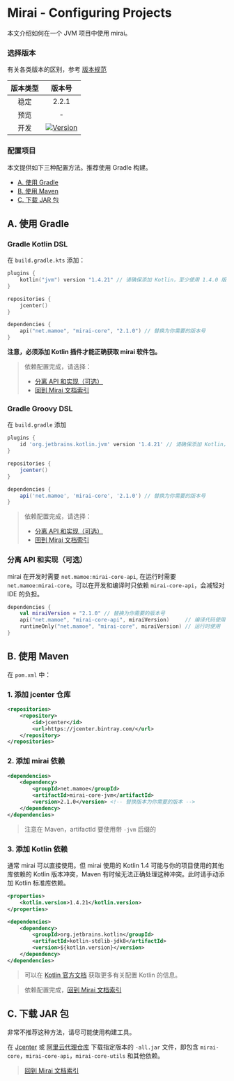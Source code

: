 # Mirai - Configuring Projects

本文介绍如何在一个 JVM 项目中使用 mirai。

### 选择版本

有关各类版本的区别，参考 [版本规范](Evolution.md#版本规范)

[Version]: https://api.bintray.com/packages/him188moe/mirai/mirai-core/images/download.svg?
[Bintray Download]: https://bintray.com/him188moe/mirai/mirai-core/

| 版本类型 |             版本号              |
|:------:|:------------------------------:|
|  稳定   |             2.2.1             |
|  预览   |               -                |
|  开发   | [![Version]][Bintray Download] |

### 配置项目

本文提供如下三种配置方法。推荐使用 Gradle 构建。

- [A. 使用 Gradle](#a-使用-gradle)
- [B. 使用 Maven](#b-使用-maven)
- [C. 下载 JAR 包](#c-下载-jar-包)


## A. 使用 Gradle

### Gradle Kotlin DSL

在 `build.gradle.kts` 添加：

```kotlin
plugins {
    kotlin("jvm") version "1.4.21" // 请确保添加 Kotlin，至少使用 1.4.0 版本
}

repositories {
    jcenter()
}

dependencies {
    api("net.mamoe", "mirai-core", "2.1.0") // 替换为你需要的版本号
}
```

**注意，必须添加 Kotlin 插件才能正确获取 mirai 软件包。**

> 依赖配置完成，请选择：
> - [分离 API 和实现（可选）](#分离-api-和实现可选)
> - [回到 Mirai 文档索引](README.md#jvm-平台-mirai-开发)

### Gradle Groovy DSL

在 `build.gradle` 添加

```groovy
plugins {
    id 'org.jetbrains.kotlin.jvm' version '1.4.21' // 请确保添加 Kotlin，至少使用 1.4.0 版本
}

repositories {
    jcenter()
}

dependencies {
    api('net.mamoe', 'mirai-core', '2.1.0') // 替换为你需要的版本号
}
```

> 依赖配置完成，请选择：
> - [分离 API 和实现（可选）](#分离-api-和实现可选)
> - [回到 Mirai 文档索引](README.md#jvm-平台-mirai-开发)

### 分离 API 和实现（可选）

mirai 在开发时需要 `net.mamoe:mirai-core-api`, 在运行时需要 `net.mamoe:mirai-core`。可以在开发和编译时只依赖 `mirai-core-api`，会减轻对 IDE 的负担。
```kotlin
dependencies {
    val miraiVersion = "2.1.0" // 替换为你需要的版本号
    api("net.mamoe", "mirai-core-api", miraiVersion)     // 编译代码使用
    runtimeOnly("net.mamoe", "mirai-core", miraiVersion) // 运行时使用
}
```


## B. 使用 Maven

在 `pom.xml` 中：

### 1. 添加 jcenter 仓库
```xml
<repositories>
    <repository>
        <id>jcenter</id>
        <url>https://jcenter.bintray.com/</url>
    </repository>
</repositories>
```

### 2. 添加 mirai 依赖

```xml
<dependencies>
    <dependency>
        <groupId>net.mamoe</groupId>
        <artifactId>mirai-core-jvm</artifactId>
        <version>2.1.0</version> <!-- 替换版本为你需要的版本 -->
    </dependency>
</dependencies>
```

> 注意在 Maven，artifactId 要使用带 `-jvm` 后缀的

### 3. 添加 Kotlin 依赖

通常 mirai 可以直接使用。但 mirai 使用的 Kotlin 1.4 可能与你的项目使用的其他库依赖的 Kotlin 版本冲突，Maven 有时候无法正确处理这种冲突。此时请手动添加 Kotlin 标准库依赖。

```xml
<properties>
    <kotlin.version>1.4.21</kotlin.version>
</properties>
```
```xml
<dependencies>
    <dependency>
        <groupId>org.jetbrains.kotlin</groupId>
        <artifactId>kotlin-stdlib-jdk8</artifactId>
        <version>${kotlin.version}</version>
    </dependency>
</dependencies>
```

> 可以在 [Kotlin 官方文档](https://www.kotlincn=.net/docs/reference/using-maven.html) 获取更多有关配置 Kotlin 的信息。


> 依赖配置完成，[回到 Mirai 文档索引](README.md#jvm-平台-mirai-开发)

## C. 下载 JAR 包

非常不推荐这种方法，请尽可能使用构建工具。

在 [Jcenter](https://jcenter.bintray.com/net/mamoe/mirai-core-all/) 或 [阿里云代理仓库](https://maven.aliyun.com/repository/public/net/mamoe/mirai-core-all/) 下载指定版本的 `-all.jar` 文件，即包含 `mirai-core`，`mirai-core-api`，`mirai-core-utils` 和其他依赖。

> [回到 Mirai 文档索引](README.md#jvm-平台-mirai-开发)
